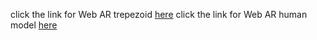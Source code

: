 
click the link for Web AR trepezoid [here](https://yogyach.github.io/webAR/trepAR.html)
click the link for Web AR human model [here](https://yogyach.github.io/webAR/web.html)
